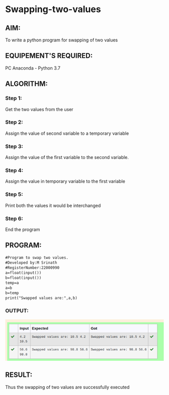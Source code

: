 # Swapping-two-values
## AIM:
To write a python program for swapping of two values
## EQUIPEMENT'S REQUIRED: 
PC
Anaconda - Python 3.7
## ALGORITHM: 
### Step 1:
Get the two values from the user
### Step 2: 
Assign the value of second variable to a temporary variable 
### Step 3: 
Assign the value of the first variable to the second variable.
### Step 4:  
Assign the value in temporary variable to the first variable
### Step 5: 
Print both the values it would be interchanged
### Step 6: 
End the program
## PROGRAM:
```
#Program to swap two values.
#Developed by:M Srinath 
#RegisterNumber:22000990
a=float(input())
b=float(input())
temp=a
a=b
b=temp
print("Swapped values are:",a,b)
```
### OUTPUT:
!["OUTPUT"](/Screenshot%20from%202022-12-25%2009-30-23.png)



## RESULT:
Thus the swapping of two values are successfully executed



